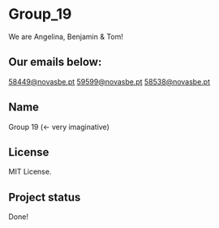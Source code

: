 
# Group_19
We are Angelina, Benjamin & Tom!

## Our emails below:
58449@novasbe.pt
59599@novasbe.pt
58538@novasbe.pt

## Name
Group 19 (<- very imaginative)

## License
MIT License.

## Project status
Done!
